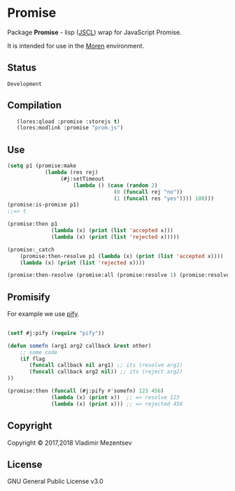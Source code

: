 # Promise  

Package **Promise** - lisp ([JSCL][jscl]) wrap for JavaScript Promise.

It is intended for use in the [Moren][moren] environment.

## Status

`Development`

## Compilation

```lisp
   (lores:qload :promise :storejs t)
   (lores:modlink :promise "prom.js")
```

## Use

```lisp
(setq p1 (promise:make
            (lambda (res rej)
                 (#j:setTimeout
                     (lambda () (case (random 2)
                                  (0 (funcall rej "no"))
                                  (1 (funcall res "yes")))) 100)))
(promise:is-promise p1)
;;=> t

(promise:then p1 
              (lambda (x) (print (list 'accepted x)))
              (lambda (x) (print (list 'rejected x)))))

(promise:_catch
    (promise:then-resolve p1 (lambda (x) (print (list 'accepted x))))
    (lambda (x) (print (list 'rejected x))))

(promise:then-resolve (promise:all (promise:resolve 1) (promise:resolve 2)))
```

## Promisify

For example we use [pify][pify]. 

```lisp                         
                                                             
(setf #j:pify (require "pify"))

(defun somefn (arg1 arg2 callback &rest other)
    ;; some code
    (if flag 
       (funcall callback nil arg1) ;; its (resolve arg1)
       (funcall callback arg2 nil)) ;; its (reject arg2)
))

(promise:then (funcall (#j:pify #'somefn) 123 456)
              (lambda (x) (print x))  ;; => resolve 123
              (lambda (x) (print x))) ;; => rejected 456

```

## Copyright
Copyright © 2017,2018 Vladimir Mezentsev

## License
GNU General Public License v3.0


[jscl]: <https://github.com/jscl-project/jscl>
[moren]: <https://github.com/vlad-km/moren-electron>
[pify]: <https://github.com/sindresorhus/pify>

